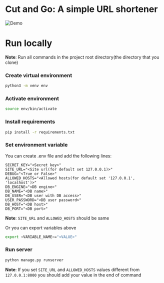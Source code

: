 # Cut and Go: A simple URL shortener

![Demo](https://raw.githubusercontent.com/codegleb/cut_and_go/master/assets/demo.gif)

# Run locally

**Note**: Run all commands in the project root directory(the directory that you clone)

### Create virtual environment

```bash
python3 -m venv env
```

### Activate environment

```bash
source env/bin/activate
```

### Install requirements

```bash
pip install -r requirements.txt
```

### Set environment variable 

You can create .env file and add the following lines:

```
SECRET_KEY="<Secret key>"
SITE_URL="<Site url(for default set 127.0.0.1)>"
DEBUG="<True or False>"
ALLOWED_HOSTS="<Allowed hosts(for default set '127.0.0.1', 'localhost')>"
DB_ENGINE="<DB engine>"
DB_NAME="<DB name>"
DB_USER="<DB user with DB access>"
USER_PASSWORD="<DB user password>"
DB_HOST="<DB host>"
DB_PORT="<DB port>"
```
**Note**: `SITE_URL` and `ALLOWED_HOSTS` should be same

Or you can export variables above

```bash
export <VARIABLE_NAME>="<VALUE>"
```
 
### Run server

```bash
python manage.py runserver
```
**Note**: If you set `SITE_URL` and `ALLOWED_HOSTS` values different from `127.0.0.1:8000` you should add your value in the end of command
